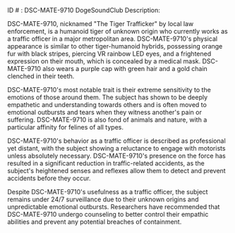 ID # : DSC-MATE-9710
DogeSoundClub Description:

DSC-MATE-9710, nicknamed "The Tiger Trafficker" by local law enforcement, is a humanoid tiger of unknown origin who currently works as a traffic officer in a major metropolitan area. DSC-MATE-9710's physical appearance is similar to other tiger-humanoid hybrids, possessing orange fur with black stripes, piercing VR rainbow LED eyes, and a frightened expression on their mouth, which is concealed by a medical mask. DSC-MATE-9710 also wears a purple cap with green hair and a gold chain clenched in their teeth.

DSC-MATE-9710's most notable trait is their extreme sensitivity to the emotions of those around them. The subject has shown to be deeply empathetic and understanding towards others and is often moved to emotional outbursts and tears when they witness another's pain or suffering. DSC-MATE-9710 is also fond of animals and nature, with a particular affinity for felines of all types.

DSC-MATE-9710's behavior as a traffic officer is described as professional yet distant, with the subject showing a reluctance to engage with motorists unless absolutely necessary. DSC-MATE-9710's presence on the force has resulted in a significant reduction in traffic-related accidents, as the subject's heightened senses and reflexes allow them to detect and prevent accidents before they occur.

Despite DSC-MATE-9710's usefulness as a traffic officer, the subject remains under 24/7 surveillance due to their unknown origins and unpredictable emotional outbursts. Researchers have recommended that DSC-MATE-9710 undergo counseling to better control their empathic abilities and prevent any potential breaches of containment.